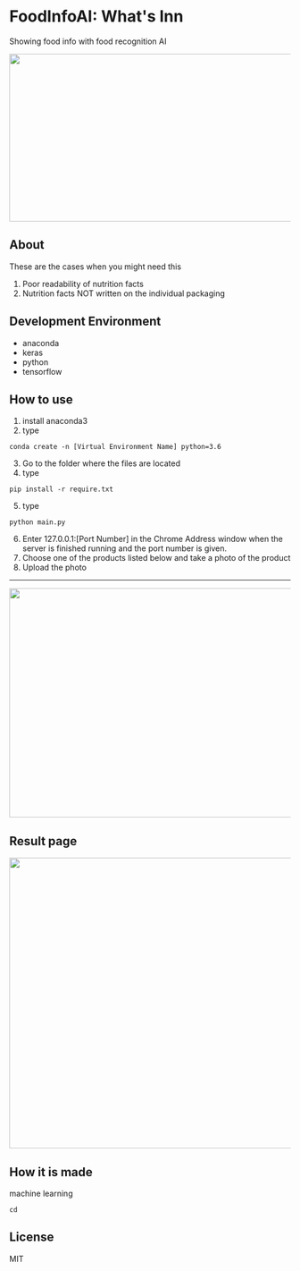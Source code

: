# FoodInfoAI: What's Inn
Showing food info with food recognition AI 

<img src="https://user-images.githubusercontent.com/65180905/100415496-9fa1cd00-30bf-11eb-8f42-b78e98aba60e.png" width="600" height="300">

## About

 These are the cases when you might need this
 1. Poor readability of nutrition facts
 2. Nutrition facts NOT written on the individual packaging


## Development Environment
* anaconda
* keras
* python
* tensorflow



## How to use 
1. install anaconda3
2. type
 ```
 conda create -n [Virtual Environment Name] python=3.6
 ```
 3. Go to the folder where the files are located
 4. type
 ```
 pip install -r require.txt
 ```
 5. type
 ```
 python main.py
 ```
 6. Enter 127.0.0.1:[Port Number] in the Chrome Address window when the server is finished running and the port number is given.
 7. Choose one of the products listed below and take a photo of the product
 8. Upload the photo

***
<img src="https://user-images.githubusercontent.com/65846779/100415556-c8c25d80-30bf-11eb-9d1e-7a504ae17ded.png" width="750" height="410">


## Result page

<img src="https://user-images.githubusercontent.com/65846779/99939879-6ced9100-2dae-11eb-922b-00aec128a230.PNG" width="800" height="520">


## How it is made 
 machine learning
 ```
 cd
 ```

## License
MIT

